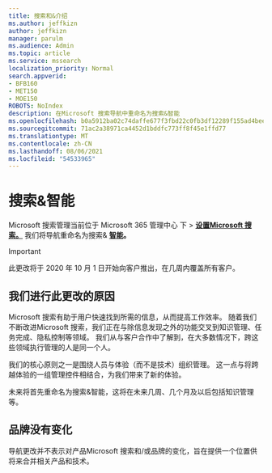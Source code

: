 ```yaml
---
title: 搜索和&介绍
ms.author: jeffkizn
author: jeffkizn
manager: parulm
ms.audience: Admin
ms.topic: article
ms.service: mssearch
localization_priority: Normal
search.appverid:
- BFB160
- MET150
- MOE150
ROBOTS: NoIndex
description: 在Microsoft 搜索导航中重命名为搜索&智能
ms.openlocfilehash: b0a5912ba02c74daffe677f3fbd22c0fb3df12289f155ad4beef69484771fcf3
ms.sourcegitcommit: 71ac2a38971ca4452d1bddfc773ff8f45e1ffd77
ms.translationtype: MT
ms.contentlocale: zh-CN
ms.lasthandoff: 08/06/2021
ms.locfileid: "54533965"
---
```

# <a name="search--intelligence"></a>搜索&智能

Microsoft 搜索管理当前位于 Microsoft 365 管理中心 下 [](https://admin.microsoft.com)  >  **[设置Microsoft 搜索。](https://admin.microsoft.com/Adminportal/Home#/MicrosoftSearch)** 我们将导航重命名为搜索& **[智能](https://admin.microsoft.com/Adminportal/Home#/MicrosoftSearch)。**

> [!Important]
> 此更改将于 2020 年 10 月 1 日开始向客户推出，在几周内覆盖所有客户。

## <a name="why-we-are-making-this-change"></a>我们进行此更改的原因

Microsoft 搜索有助于用户快速找到所需的信息，从而提高工作效率。 随着我们不断改进Microsoft 搜索，我们正在与除信息发现之外的功能交叉到知识管理、任务完成、隐私控制等领域。
我们从与客户合作中了解到，在大多数情况下，跨这些领域执行管理的人是同一个人。

我们的核心原则之一是围绕人员与体验（而不是技术）组织管理。 这一点与将跨越体验的一组管理控件相结合，为我们带来了新的体验。

未来将首先重命名为搜索&智能，这将在未来几周、几个月及以后包括知识管理等。

## <a name="no-change-in-the-brand"></a>品牌没有变化

导航更改并不表示对产品Microsoft 搜索和/或品牌的变化，旨在提供一个位置供将来合并相关产品和技术。
